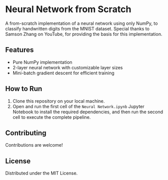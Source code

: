 # Neural Network from Scratch

A from-scratch implementation of a neural network using only NumPy, to classify handwritten digits from the MNIST dataset.
Special thanks to Samson Zhang on YouTube, for providing the basis for this implementation.

## Features

- Pure NumPy implementation
- 2-layer neural network with customizable layer sizes
- Mini-batch gradient descent for efficient training

## How to Run

1. Clone this repository on your local machine.
2. Open and run the first cell of the `Neural Network.ipynb` Jupyter Notebook to install the required dependencies, and then run the second cell to execute the complete pipeline.

## Contributing

Contributions are welcome!

## License

Distributed under the MIT License.  
